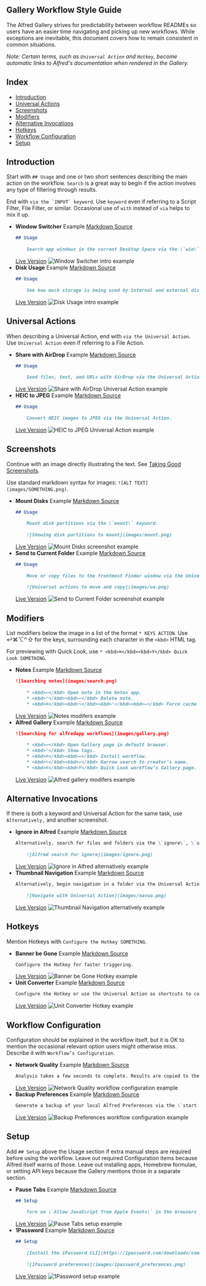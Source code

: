 ## Gallery Workflow Style Guide

The Alfred Gallery strives for predictability between workflow READMEs so users have an easier time navigating and picking up new workflows. While exceptions are inevitable, this document covers how to remain consistent in common situations.

*Note: Certain terms, such as `Universal Action` and `Hotkey`, become automatic links to Alfred's documentation when rendered in the Gallery.*

## Index

- [Introduction](https://alfred.app/submit/styleguide/#introduction)
- [Universal Actions](https://alfred.app/submit/styleguide/#universal-actions)
- [Screenshots](https://alfred.app/submit/styleguide/#screenshots)
- [Modifiers](https://alfred.app/submit/styleguide/#modifiers)
- [Alternative Invocations](https://alfred.app/submit/styleguide/#alternative-invocations)
- [Hotkeys](https://alfred.app/submit/styleguide/#hotkeys)
- [Workflow Configuration](https://alfred.app/submit/styleguide/#workflow-configuration)
- [Setup](https://alfred.app/submit/styleguide/#setup)

## Introduction

Start with `## Usage` and one or two short sentences describing the main action on the workflow. `Search` is a great way to begin if the action involves any type of filtering through results.

End with ``via the `INPUT` keyword``. Use `keyword` even if referring to a Script Filter, File Filter, or similar. Occasional use of `with` instead of `via` helps to mix it up.

- **Window Switcher** Example
	[Markdown Source](https://github.com/alfredapp/gallery-edits/tree/main/workflows/alfredapp/window-switcher/)
	```markdown
	## Usage
	    
	    Search app windows in the current Desktop Space via the \`win\` keyword.
	```
	[Live Version](https://alfred.app/workflows/alfredapp/window-switcher/)
	![Window Switcher intro example](https://alfred.app/media/guides/styleguide/intro-window-switcher.png)
- **Disk Usage** Example
	[Markdown Source](https://github.com/alfredapp/gallery-edits/tree/main/workflows/alfredapp/disk-usage/)
	```markdown
	## Usage
	    
	    See how much storage is being used by internal and external disks via the \`storage\` keyword.
	```
	[Live Version](https://alfred.app/workflows/alfredapp/disk-usage/)
	![Disk Usage intro example](https://alfred.app/media/guides/styleguide/intro-disk-usage.png)

## Universal Actions

When describing a Universal Action, end with `via the Universal Action`. Use `Universal Action` even if referring to a File Action.

- **Share with AirDrop** Example
	[Markdown Source](https://github.com/alfredapp/gallery-edits/tree/main/workflows/alfredapp/share-with-airdrop/)
	```markdown
	## Usage
	    
	    Send files, text, and URLs with AirDrop via the Universal Action.
	```
	[Live Version](https://alfred.app/workflows/alfredapp/share-with-airdrop/)
	![Share with AirDrop Universal Action example](https://alfred.app/media/guides/styleguide/ua-share-with-airdrop.png)
- **HEIC to JPEG** Example
	[Markdown Source](https://github.com/alfredapp/gallery-edits/tree/main/workflows/alfredapp/heic-to-jpeg/)
	```markdown
	## Usage
	    
	    Convert HEIC images to JPEG via the Universal Action.
	```
	[Live Version](https://alfred.app/workflows/alfredapp/heic-to-jpeg/)
	![HEIC to JPEG Universal Action example](https://alfred.app/media/guides/styleguide/ua-heic-to-jpeg.png)

## Screenshots

Continue with an image directly illustrating the text. See [Taking Good Screenshots](https://alfred.app/submit/screenshots/).

Use standard markdown syntax for images: `![ALT TEXT](images/SOMETHING.png)`.

- **Mount Disks** Example
	[Markdown Source](https://github.com/alfredapp/gallery-edits/tree/main/workflows/alfredapp/mount-disks/)
	```markdown
	## Usage
	    
	    Mount disk partitions via the \`mount\` keyword.
	    
	    ![Showing disk partitions to mount](images/mount.png)
	```
	[Live Version](https://alfred.app/workflows/alfredapp/mount-disks/)
	![Mount Disks screenshot example](https://alfred.app/media/guides/styleguide/screenshot-mount-disks.png)
- **Send to Current Folder** Example
	[Markdown Source](https://github.com/alfredapp/gallery-edits/tree/main/workflows/alfredapp/send-to-current-folder/)
	```markdown
	## Usage
	    
	    Move or copy files to the frontmost Finder window via the Universal Actions.
	    
	    ![Universal actions to move and copy](images/ua.png)
	```
	[Live Version](https://alfred.app/workflows/alfredapp/send-to-current-folder/)
	![Send to Current Folder screenshot example](https://alfred.app/media/guides/styleguide/screenshot-send-to-current-folder.png)

## Modifiers

List modifiers below the image in a list of the format `* KEYS ACTION`. Use ↩︎⌘⌥⌃⇧ for the keys, surrounding each character in the `<kbd>` HTML tag.

For previewing with Quick Look, use `* <kbd>⌘</kbd><kbd>Y</kbd> Quick Look SOMETHING`.

- **Notes** Example
	[Markdown Source](https://github.com/alfredapp/gallery-edits/tree/main/workflows/alfredapp/notes/)
	```markdown
	![Searching notes](images/search.png)
	    
	    * <kbd>↩</kbd> Open note in the Notes app.
	    * <kbd>⌃</kbd><kbd>↩</kbd> Delete note.
	    * <kbd>⌘</kbd><kbd>⌥</kbd><kbd>⌃</kbd><kbd>↩</kbd> Force cache flush.
	```
	[Live Version](https://alfred.app/workflows/alfredapp/notes/)
	![Notes modifers example](https://alfred.app/media/guides/styleguide/modifiers-notes.png)
- **Alfred Gallery** Example
	[Markdown Source](https://github.com/alfredapp/gallery-edits/tree/main/workflows/alfredapp/alfred-gallery/)
	```markdown
	![Searching for alfredapp workflows](images/gallery.png)
	    
	    * <kbd>↩</kbd> Open Gallery page in default browser.
	    * <kbd>⌃</kbd> Show tags.
	    * <kbd>⌘</kbd><kbd>↩</kbd> Install workflow.
	    * <kbd>⌥</kbd><kbd>↩</kbd> Narrow search to creator’s name.
	    * <kbd>⌘</kbd><kbd>Y</kbd> Quick Look workflow’s Gallery page.
	```
	[Live Version](https://alfred.app/workflows/alfredapp/alfred-gallery/)
	![Alfred gallery modifers example](https://alfred.app/media/guides/styleguide/modifiers-alfred-gallery.png)

## Alternative Invocations

If there is both a keyword and Universal Action for the same task, use `Alternatively,` and another screenshot.

- **Ignore in Alfred** Example
	[Markdown Source](https://github.com/alfredapp/gallery-edits/tree/main/workflows/alfredapp/ignore-in-alfred/)
	```markdown
	Alternatively, search for files and folders via the \`ignore\`, \`unignore\`, and \`reignore\` keywords.
	    
	    ![Alfred search for ignore](images/ignore.png)
	```
	[Live Version](https://alfred.app/workflows/alfredapp/ignore-in-alfred/)
	![Ignore in Alfred alternatively example](https://alfred.app/media/guides/styleguide/alternatively-ignore-in-alfred.png)
- **Thumbnail Navigation** Example
	[Markdown Source](https://github.com/alfredapp/gallery-edits/tree/main/workflows/alfredapp/thumbnail-navigation/)
	```markdown
	Alternatively, begin navigation in a folder via the Universal Action.
	    
	    ![Navigate with Universal Action](images/navua.png)
	```
	[Live Version](https://alfred.app/workflows/alfredapp/thumbnail-navigation/)
	![Thumbnail Navigation alternatively example](https://alfred.app/media/guides/styleguide/alternatively-thumbnail-navigation.png)

## Hotkeys

Mention Hotkeys with `Configure the Hotkey SOMETHING`.

- **Banner be Gone** Example
	[Markdown Source](https://github.com/alfredapp/gallery-edits/tree/main/workflows/alfredapp/banner-be-gone/)
	```markdown
	Configure the Hotkey for faster triggering.
	```
	[Live Version](https://alfred.app/workflows/alfredapp/banner-be-gone/)
	![Banner be Gone Hotkey example](https://alfred.app/media/guides/styleguide/hotkey-banner-be-gone.png)
- **Unit Converter** Example
	[Markdown Source](https://github.com/alfredapp/gallery-edits/tree/main/workflows/alfredapp/unit-converter/)
	```markdown
	Configure the Hotkey or use the Universal Action as shortcuts to convert results from Alfred’s Calculator, Clipboard History, or selected text.
	```
	[Live Version](https://alfred.app/workflows/alfredapp/unit-converter/)
	![Unit Converter Hotkey example](https://alfred.app/media/guides/styleguide/hotkey-unit-converter.png)

## Workflow Configuration

Configuration should be explained in the workflow itself, but it is OK to mention the occasional relevant option users might otherwise miss. Describe it with `Workflow’s Configuration`.

- **Network Quality** Example
	[Markdown Source](https://github.com/alfredapp/gallery-edits/tree/main/workflows/alfredapp/network-quality/)
	```markdown
	Analysis takes a few seconds to complete. Results are copied to the clipboard and displayed in the viewer defined in the Workflow’s Configuration.
	```
	[Live Version](https://alfred.app/workflows/alfredapp/network-quality/)
	![Network Quality workflow configuration example](https://alfred.app/media/guides/styleguide/configuration-network-quality.png)
- **Backup Preferences** Example
	[Markdown Source](https://github.com/alfredapp/gallery-edits/tree/main/workflows/alfredapp/backup-preferences/)
	```markdown
	Generate a backup of your local Alfred Preferences via the \`start backup\` keyword. A macOS launchd agent will be loaded to do it daily at the time set in the Workflow’s Configuration (using the [24-hour clock format](https://en.wikipedia.org/wiki/24-hour_clock)). The number of versions to keep is likewise configurable.
	```
	[Live Version](https://alfred.app/workflows/alfredapp/backup-preferences/)
	![Backup Preferences workflow configuration example](https://alfred.app/media/guides/styleguide/configuration-backup-preferences.png)

## Setup

Add `## Setup` above the Usage section if extra manual steps are required before using the workflow. Leave out required Configuration items because Alfred itself warns of those. Leave out installing apps, Homebrew formulae, or setting API keys because the Gallery mentions those in a separate section.

- **Pause Tabs** Example
	[Markdown Source](https://github.com/alfredapp/gallery-edits/tree/main/workflows/alfredapp/pause-tabs/)
	```markdown
	## Setup
	    
	    Turn on \`Allow JavaScript from Apple Events\` in the browsers you want to control. The exact location of the option depends on the browser.
	```
	[Live Version](https://alfred.app/workflows/alfredapp/pause-tabs/)
	![Pause Tabs setup example](https://alfred.app/media/guides/styleguide/setup-pause-tabs.png)
- **1Password** Example
	[Markdown Source](https://github.com/alfredapp/gallery-edits/tree/main/workflows/alfredapp/1password/)
	```markdown
	## Setup
	    
	    [Install the 1Password CLI](https://1password.com/downloads/command-line/) and turn on the integration in 1Password Preferences → Developer → Connect with 1Password CLI.
	    
	    ![1Password preferences](images/1password_preferences.png)
	```
	[Live Version](https://alfred.app/workflows/alfredapp/1password/)
	![1Password setup example](https://alfred.app/media/guides/styleguide/setup-1password.png)